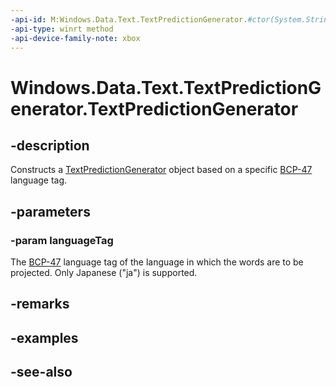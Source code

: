 ```yaml
---
-api-id: M:Windows.Data.Text.TextPredictionGenerator.#ctor(System.String)
-api-type: winrt method
-api-device-family-note: xbox
---
```


<!-- Method syntax
public TextPredictionGenerator(System.String languageTag)
-->

# Windows.Data.Text.TextPredictionGenerator.TextPredictionGenerator

## -description
Constructs a [TextPredictionGenerator](textpredictiongenerator.md) object based on a specific [BCP-47](https://go.microsoft.com/fwlink/p/?LinkId=227302) language tag.

## -parameters
### -param languageTag
The [BCP-47](https://go.microsoft.com/fwlink/p/?LinkId=227302) language tag of the language in which the words are to be projected. Only Japanese ("ja") is supported.

## -remarks

## -examples

## -see-also
